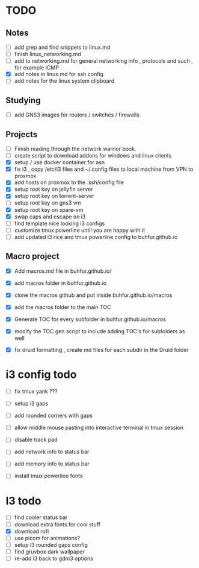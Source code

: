 
# TODO

## Notes 

- [ ] add grep and find snippets to linux.md
- [ ] finish linux_networking.md 
- [ ] add to networking.md for general networking info , protocols and such , for example ICMP 
- [x] add notes in linux.md for ssh config 
- [ ] add notes for the linux system clipboard 
## Studying 

- [ ] add GNS3 images for routers / switches / firewalls 

## Projects 
- [ ] Finish reading through the network warrior book.
- [ ] create script to download addons for windows and linux clients 
- [x] setup / use docker container for asn 
- [x] fix i3 , copy /etc/i3 files and ~/.config files to local machine from VPN to proxmox
- [x] add hosts on proxmox to the .ssh/config file 
- [x] setup root key on jellyfin server 
- [x] setup root key on torrent-server
- [ ] setup root key on gns3 vm 
- [x] setup root key on spare-vm 
- [x] swap caps and escape on i3 
- [ ] find template nice looking i3 configs 
- [ ] customize tmux powerline until you are happy with it 
- [ ] add updated i3 rice and tmux powerline config to buhfur.github.io
## Macro project 

- [x] Add macros.md file in buhfur.github.io/ 
- [x] add macros folder in buhfur.github.io
- [x] clone the macros github and put inside buhfur.github.io/macros
- [x] add the macros folder to the main TOC 
- [x] Generate TOC for every subfolder in buhfur.github.io/macros
- [x] modify the TOC gen script to include adding TOC's for subfolders as well 
- [x] fix druid formatting , create md files for each subdir in the Druid folder 



# i3 config todo 

- [ ] fix tmux yank ??? 
- [ ] setup i3 gaps 
- [ ] add rounded corners with gaps 
- [ ] allow middle mouse pasting into interactive terminal in tmux session 
- [ ] disable track pad  
- [ ] add network info to status bar 
- [ ] add memory info to status bar 
- [ ] install tmux powerline fonts 


# I3 todo 

- [ ] find cooler status bar 
- [ ] download extra fonts for cool stuff 
- [x] download rofi 
- [ ] use picom for animations? 
- [ ] setup i3 rounded gaps config 
- [ ] find gruvbox dark wallpaper 
- [ ] re-add i3 back to gdm3 options 
